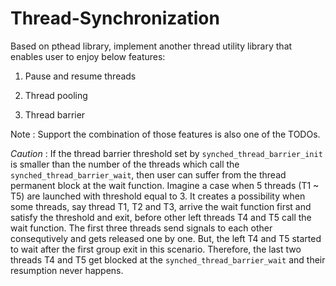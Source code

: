 # Thread-Synchronization

Based on pthead library, implement another thread utility library that enables user to enjoy below features:

1. Pause and resume threads

2. Thread pooling

3. Thread barrier

Note : Support the combination of those features is also one of the TODOs.

*Caution* : If the thread barrier threshold set by `synched_thread_barrier_init` is smaller than the number of the threads which call the `synched_thread_barrier_wait`, then user can suffer from the thread permanent block at the wait function. Imagine a case when 5 threads (T1 ~ T5) are launched with threshold equal to 3. It creates a possibility when some threads, say thread T1, T2 and T3, arrive the wait function first and satisfy the threshold and exit, before other left threads T4 and T5 call the wait function. The first three threads send signals to each other consequtively and gets released one by one. But, the left T4 and T5 started to wait after the first group exit in this scenario. Therefore, the last two threads T4 and T5 get blocked at the `synched_thread_barrier_wait` and their resumption never happens.
